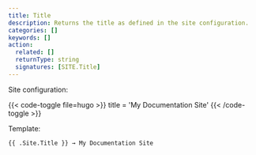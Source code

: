 ```yaml
---
title: Title
description: Returns the title as defined in the site configuration.
categories: []
keywords: []
action:
  related: []
  returnType: string
  signatures: [SITE.Title]
---
```


Site configuration:

{{< code-toggle file=hugo >}}
title = 'My Documentation Site'
{{< /code-toggle >}}

Template:

```go-html-template
{{ .Site.Title }} → My Documentation Site
```
